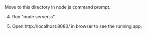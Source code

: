 Move to this directory in node js command prompt.

4. Run "node server.js"

5. Open http://localhost:8080/ in browser to see the running app.
